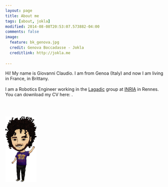 ```yaml
---
layout: page
title: About me
tags: [about, jokla]
modified: 2014-08-08T20:53:07.573882-04:00
comments: false
image:
  feature: bk_genova.jpg
  credit: Genova Boccadasse - Jokla
  creditlink: http://jokla.me

---
```


Hi! My name is Giovanni Claudio. I am from Genoa (Italy) and now I am living in France, in Brittany.
<br><br>
I am a Robotics Engineer working in the [Lagadic](http://www.irisa.fr/lagadic/) group at [INRIA](http://www.inria.fr/en/) in Rennes. 
You can download my CV here:   <a href="{{ site.url }}/assets/Claudio_CV.pdf"><i class="fa fa-download "></i></a>.

<br><br>



<img src="/images/me.jpg" width="100" />